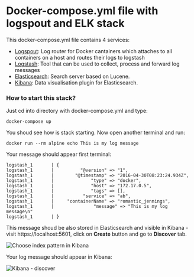 # Docker-compose.yml file with logspout and ELK stack

This docker-compose.yml file contains 4 services:

- [Logspout](https://hub.docker.com/r/gliderlabs/logspout/): Log router for Docker cantainers which attaches to all containers on a host and routes their logs to logstash
- [Logstash](https://hub.docker.com/_/logstash/): Tool that can be used to collect, process and forward log messages
- [Elasticsearch](https://hub.docker.com/_/elasticsearch/): Search server based on Lucene.
- [Kibana](https://hub.docker.com/_/kibana/): Data visualisation plugin for Elasticsearch.

### How to start this stack?

Just cd into directory with docker-compose.yml and type:

```
docker-compose up
```

You shoud see how is stack starting. Now open another terminal and run:

```
docker run --rm alpine echo This is my log message
```

Your message should appear first terminal:

```
logstash_1       | {
logstash_1       |          "@version" => "1",
logstash_1       |        "@timestamp" => "2016-04-30T08:23:24.934Z",
logstash_1       |              "type" => "docker",
logstash_1       |              "host" => "172.17.0.5",
logstash_1       |              "tags" => [],
logstash_1       |           "service" => "ab",
logstash_1       |     "containerName" => "romantic_jennings",
logstash_1       |               "message" => "This is my log message\n"
logstash_1       | }
```

This message shoud be also stored in Elasticsearch and visible in Kibana - visit https://localhost:5601, click on **Create** button and go to **Discover** tab.

![Choose index pattern in Kibana](http://www.ludekvesely.cz/content/images/2016/04/kibana-start-pattern.png)

Your log message should appear in Kibana:

![Kibana - discover](http://www.ludekvesely.cz/content/images/2016/04/kibana-discover.png)
